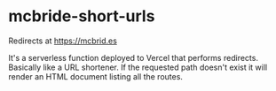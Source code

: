 # mcbride-short-urls

Redirects at https://mcbrid.es

It's a serverless function deployed to Vercel that performs redirects. Basically like a URL shortener. If the requested path doesn't exist it will render an HTML document listing all the routes.
